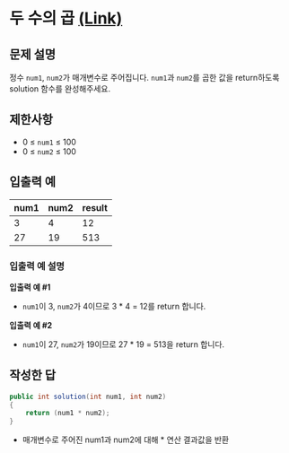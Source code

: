 # 두 수의 곱 [(Link)](https://school.programmers.co.kr/learn/courses/30/lessons/120804)

## 문제 설명
정수 `num1`, `num2`가 매개변수로 주어집니다. `num1`과 `num2`를 곱한 값을 return하도록 solution 함수를 완성해주세요.

## 제한사항
- 0 ≤ `num1` ≤ 100
- 0 ≤ `num2` ≤ 100

## 입출력 예
|num1|num2|result|
|------|---|---|
|3|4|12|
|27|19|513|

### 입출력 예 설명

**입출력 예 #1**
  - `num1`이 3, `num2`가 4이므로 3 * 4 = 12를 return 합니다.
  
**입출력 예 #2**
  - `num1`이 27, `num2`가 19이므로 27 * 19 = 513을 return 합니다.
  
## 작성한 답

```cs
public int solution(int num1, int num2) 
{
    return (num1 * num2);
}
```

- 매개변수로 주어진 num1과 num2에 대해 * 연산 결과값을 반환